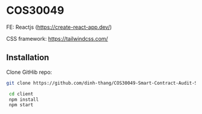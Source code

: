 # COS30049

FE: Reactjs (https://create-react-app.dev/)

CSS framework: https://tailwindcss.com/

## Installation

Clone GitHib repo:

```bash
git clone https://github.com/dinh-thang/COS30049-Smart-Contract-Audit-System.git
```

```bash
 cd client
 npm install
 npm start
```
